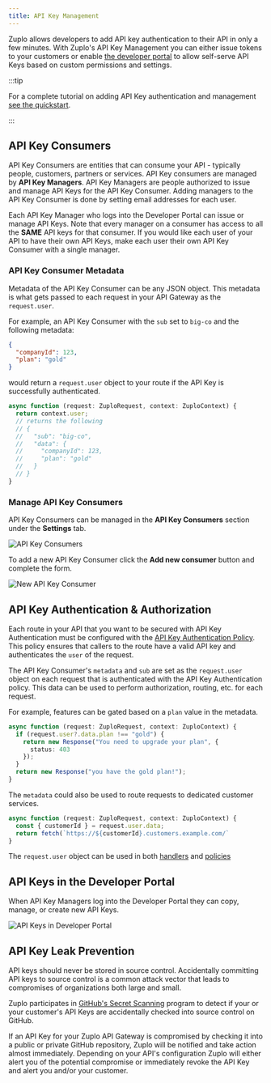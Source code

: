 ```yaml
---
title: API Key Management
---
```


Zuplo allows developers to add API key authentication to their API in only a few minutes. With Zuplo's API Key Management you can either issue tokens to your customers or enable [the developer portal](../articles/developer-portal) to allow self-serve API Keys based on custom permissions and settings.

:::tip

For a complete tutorial on adding API Key authentication and management [see the quickstart](../articles/step-2-add-api-key-auth.md).

:::

## API Key Consumers

API Key Consumers are entities that can consume your API - typically people, customers, partners or services. API Key consumers are managed by **API Key Managers**. API Key Managers are people authorized to issue and manage API Keys for the API Key Consumer. Adding managers to the API Key Consumer is done by setting email addresses for each user.

Each API Key Manager who logs into the Developer Portal can issue or manage API Keys. Note that every manager on a consumer has access to all the **SAME** API keys for that consumer. If you would like each user of your API to have their own API Keys, make each user their own API Key Consumer with a single manager.

### API Key Consumer Metadata

Metadata of the API Key Consumer can be any JSON object. This metadata is what gets passed to each request in your API Gateway as the `request.user`.

For example, an API Key Consumer with the `sub` set to `big-co` and the following metadata:

```json
{
  "companyId": 123,
  "plan": "gold"
}
```

would return a `request.user` object to your route if the API Key is successfully authenticated.

```ts
async function (request: ZuploRequest, context: ZuploContext) {
  return context.user;
  // returns the following
  // {
  //   "sub": "big-co",
  //   "data": {
  //     "companyId": 123,
  //     "plan": "gold"
  //   }
  // }
}
```

### Manage API Key Consumers

API Key Consumers can be managed in the **API Key Consumers** section under the <SettingsTabIcon /> **Settings** tab.

![API Key Consumers](./api-key-management-media/api-key-consumers.png)

To add a new API Key Consumer click the **Add new consumer** button and complete the form.

![New API Key Consumer](./api-key-management-media/new-api-key-consumer.png)

## API Key Authentication & Authorization

Each route in your API that you want to be secured with API Key Authentication must be configured with the [API Key Authentication Policy](../policies/api-key-auth-inbound.md). This policy ensures that callers to the route have a valid API key and authenticates the `user` of the request.

The API Key Consumer's `metadata` and `sub` are set as the `request.user` object on each request that is authenticated with the API Key Authentication policy. This data can be used to perform authorization, routing, etc. for each request.

For example, features can be gated based on a `plan` value in the metadata.

```ts
async function (request: ZuploRequest, context: ZuploContext) {
  if (request.user?.data.plan !== "gold") {
    return new Response("You need to upgrade your plan", {
      status: 403
    });
  }
  return new Response("you have the gold plan!");
}
```

The `metadata` could also be used to route requests to dedicated customer services.

```ts
async function (request: ZuploRequest, context: ZuploContext) {
  const { customerId } = request.user.data;
  return fetch(`https://${customerId}.customers.example.com/`
}
```

The `request.user` object can be used in both [handlers](../handlers/custom-handler.md) and [policies](../policies/custom-code-inbound.md)

## API Keys in the Developer Portal

When API Key Managers log into the Developer Portal they can copy, manage, or create new API Keys.

![API Keys in Developer Portal](./api-key-management-media/api-key-dev-portal.png)

## API Key Leak Prevention

API keys should never be stored in source control. Accidentally committing API keys to source control is a common attack vector that leads to compromises of organizations both large and small.

Zuplo participates in [GitHub's Secret Scanning](https://docs.github.com/en/code-security/secret-scanning/about-secret-scanning) program to detect if your or your customer's API Keys are accidentally checked into source control on GitHub.

If an API Key for your Zuplo API Gateway is compromised by checking it into a public or private GitHub repository, Zuplo will be notified and take action almost immediately. Depending on your API's configuration Zuplo will either alert you of the potential compromise or immediately revoke the API Key and alert you and/or your customer.

